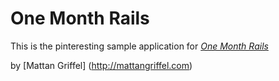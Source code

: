 # One Month Rails

This is the pinteresting sample application for 
[*One Month Rails*](http://onemonthrails.com)

by [Mattan Griffel] (http://mattangriffel.com)
